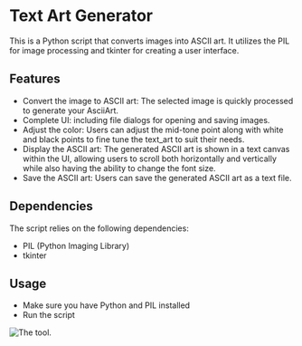 # Text Art Generator

This is a Python script that converts images into ASCII art. It utilizes the PIL for image processing and tkinter for creating a user interface.

## Features

* Convert the image to ASCII art: The selected image is quickly processed to generate your AsciiArt.
* Complete UI: including file dialogs for opening and saving images.
* Adjust the color: Users can adjust the mid-tone point along with white and black points to fine tune the text_art to suit their needs.
* Display the ASCII art: The generated ASCII art is shown in a text canvas within the UI, allowing users to scroll both horizontally and vertically while also having the ability to change the font size.
* Save the ASCII art: Users can save the generated ASCII art as a text file.

## Dependencies

The script relies on the following dependencies:
* PIL (Python Imaging Library)
* tkinter

## Usage

* Make sure you have Python and PIL installed
* Run the script

<picture>
  <source media="(prefers-color-scheme: dark)" srcset="https://pbs.twimg.com/media/FyND5bXXoAAqtxo?format=png&name=900x900">
  <source media="(prefers-color-scheme: light)" srcset="https://pbs.twimg.com/media/FyND5bXXoAAqtxo?format=png&name=900x900">
  <img alt="The tool." src="https://pbs.twimg.com/media/FyND5bXXoAAqtxo?format=png&name=900x900">
</picture>
